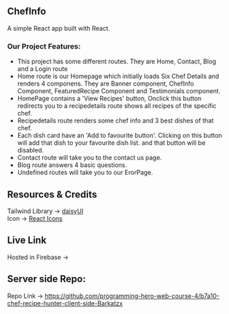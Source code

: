 ## ChefInfo
A simple React app built with React.
<br/>

### **Our Project Features:**
* This project has some different routes. They are Home, Contact, Blog and a Login route
* Home route is our Homepage which initially loads Six Chef Details and renders 4 componens. They are Banner component, ChefInfo Component, FeaturedRecipe Component and Testimonials component.
* HomePage contains a 'View Recipes' button, Onclick this button redirects you to a recipedetails route shows all recipes of the specific chef.
* Recipedetails route renders some chef info and 3 best dishes of that chef.
*  Each dish card have an 'Add to favourite button'. Clicking on this button will add that dish to your favourite dish list. and that button will be disabled.
* Contact route will take you to the contact us page.
* Blog route answers 4 basic questions.
* Undefined routes will take you to our ErorPage.

## Resources & Credits

Tailwind Library -> [daisyUI](https://daisyui.com/)
<br/>
Icon -> [React Icons](https://react-icons.github.io/react-icons)


## Live Link
Hosted in Firebase -> 

## Server side Repo:
Repo Link -> https://github.com/programming-hero-web-course-4/b7a10-chef-recipe-hunter-client-side-Barkatzx

